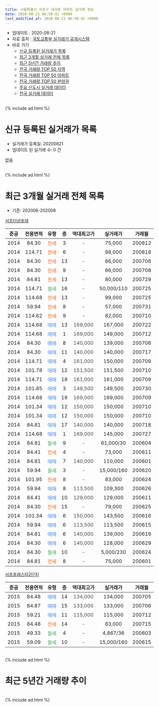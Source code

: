 ```yaml
---
title: 서울특별시 서초구 내곡동 아파트 실거래 정보
date: 2020-08-21 06:58:41 +0900
last_modified_at: 2020-08-21 06:58:41 +0900
---
```


* 업데이트 : 2020-08-21
* 자료 출처 : [국토교통부 실거래가 공개시스템](http://rt.molit.go.kr)
* 바로 가기
    * [신규 등록된 실거래가 목록](#신규-등록된-실거래가-목록)
    * [최근 3개월 실거래 전체 목록](#최근-3개월-실거래-전체-목록)
    * [최근 5년간 거래량 추이](#최근-5년간-거래량-추이)
    * [전국 거래량 TOP 50 지역](https://inasie.github.io/apt-trade-info/최근-3개월-전국에서-가장-거래가-많이-발생한-지역)
    * [전국 거래량 TOP 50 아파트](https://inasie.github.io/apt-trade-info/최근-3개월-전국에서-가장-거래가-많이-발생한-아파트)
    * [전국 거래량 TOP 50 분양권](https://inasie.github.io/apt-trade-info/최근-3개월-전국에서-가장-거래가-많이-발생한-분양권)
    * [주요 신도시 실거래 데이터](https://inasie.github.io/apt-trade-info/주요-신도시)
    * [전국 실거래 데이터](https://inasie.github.io/apt-trade-info/전국)
<br>
{% include ad.html %}
<br>

# 신규 등록된 실거래가 목록
* 실거래가 등록일: 20200821
* 업데이트 된 실거래 수: 0 건

없음

<br>
{% include ad.html %}
<br>

# 최근 3개월 실거래 전체 목록
* 기준: 202006-202008


[서초더샵포레](https://search.naver.com/search.naver?query=%EC%84%9C%EC%9A%B8%ED%8A%B9%EB%B3%84%EC%8B%9C+%EC%84%9C%EC%B4%88%EA%B5%AC+%EB%82%B4%EA%B3%A1%EB%8F%99+%EC%84%9C%EC%B4%88%EB%8D%94%EC%83%B5%ED%8F%AC%EB%A0%88)

|준공|전용면적|유형|층|역대최고가|실거래가|거래월|
|:---:|:---:|:---:|:---:|:---:|:---:|:---:|
|2014|84.30|<span style="color:#ff5a00">전세</span>|3|<span style="color:#444444">-</span>|75,000|200812|
|2014|114.71|<span style="color:#ff5a00">전세</span>|6|<span style="color:#444444">-</span>|98,000|200818|
|2014|84.30|<span style="color:#ff5a00">전세</span>|13|<span style="color:#444444">-</span>|66,000|200708|
|2014|84.30|<span style="color:#ff5a00">전세</span>|9|<span style="color:#444444">-</span>|66,000|200708|
|2014|84.81|<span style="color:#ff5a00">전세</span>|13|<span style="color:#444444">-</span>|80,000|200729|
|2014|114.71|<span style="color:#34a853">월세</span>|16|<span style="color:#444444">-</span>|50,000/110|200725|
|2014|114.68|<span style="color:#ff5a00">전세</span>|13|<span style="color:#444444">-</span>|99,000|200725|
|2014|59.94|<span style="color:#ff5a00">전세</span>|8|<span style="color:#444444">-</span>|57,000|200731|
|2014|114.62|<span style="color:#ff5a00">전세</span>|9|<span style="color:#444444">-</span>|82,000|200710|
|2014|114.68|<span style="color:#4285f3">매매</span>|13|<span style="color:#444444">169,000</span>|167,000|200722|
|2014|114.68|<span style="color:#4285f3">매매</span>|1|<span style="color:#444444">169,000</span>|149,000|200712|
|2014|84.30|<span style="color:#4285f3">매매</span>|8|<span style="color:#444444">140,000</span>|139,000|200706|
|2014|84.30|<span style="color:#4285f3">매매</span>|11|<span style="color:#444444">140,000</span>|140,000|200717|
|2014|114.71|<span style="color:#4285f3">매매</span>|4|<span style="color:#444444">161,000</span>|150,000|200709|
|2014|101.78|<span style="color:#4285f3">매매</span>|12|<span style="color:#444444">151,500</span>|151,500|200710|
|2014|114.71|<span style="color:#4285f3">매매</span>|18|<span style="color:#444444">161,000</span>|161,000|200709|
|2014|101.85|<span style="color:#4285f3">매매</span>|3|<span style="color:#444444">149,500</span>|149,500|200730|
|2014|114.68|<span style="color:#4285f3">매매</span>|19|<span style="color:#444444">169,000</span>|169,000|200709|
|2014|101.34|<span style="color:#4285f3">매매</span>|12|<span style="color:#444444">150,000</span>|150,000|200710|
|2014|101.34|<span style="color:#4285f3">매매</span>|12|<span style="color:#444444">150,000</span>|150,000|200710|
|2014|84.81|<span style="color:#4285f3">매매</span>|17|<span style="color:#444444">140,000</span>|140,000|200718|
|2014|114.68|<span style="color:#4285f3">매매</span>|1|<span style="color:#444444">169,000</span>|145,000|200727|
|2014|84.81|<span style="color:#34a853">월세</span>|9|<span style="color:#444444">-</span>|61,000/30|200604|
|2014|84.41|<span style="color:#ff5a00">전세</span>|4|<span style="color:#444444">-</span>|73,000|200611|
|2014|84.81|<span style="color:#4285f3">매매</span>|7|<span style="color:#444444">140,000</span>|110,000|200601|
|2014|59.94|<span style="color:#34a853">월세</span>|3|<span style="color:#444444">-</span>|15,000/160|200620|
|2014|101.95|<span style="color:#ff5a00">전세</span>|8|<span style="color:#444444">-</span>|83,000|200624|
|2014|59.94|<span style="color:#4285f3">매매</span>|8|<span style="color:#444444">113,500</span>|109,300|200626|
|2014|84.41|<span style="color:#4285f3">매매</span>|10|<span style="color:#444444">129,000</span>|129,000|200611|
|2014|84.30|<span style="color:#ff5a00">전세</span>|15|<span style="color:#444444">-</span>|79,000|200625|
|2014|101.34|<span style="color:#4285f3">매매</span>|6|<span style="color:#444444">150,000</span>|143,500|200616|
|2014|59.94|<span style="color:#4285f3">매매</span>|6|<span style="color:#444444">113,500</span>|113,500|200615|
|2014|84.81|<span style="color:#4285f3">매매</span>|6|<span style="color:#444444">140,000</span>|139,000|200619|
|2014|84.30|<span style="color:#4285f3">매매</span>|6|<span style="color:#444444">140,000</span>|128,000|200629|
|2014|84.30|<span style="color:#34a853">월세</span>|10|<span style="color:#444444">-</span>|5,000/230|200624|
|2014|84.81|<span style="color:#ff5a00">전세</span>|8|<span style="color:#444444">-</span>|75,000|200601|

[서초포레스타2단지](https://search.naver.com/search.naver?query=%EC%84%9C%EC%9A%B8%ED%8A%B9%EB%B3%84%EC%8B%9C+%EC%84%9C%EC%B4%88%EA%B5%AC+%EB%82%B4%EA%B3%A1%EB%8F%99+%EC%84%9C%EC%B4%88%ED%8F%AC%EB%A0%88%EC%8A%A4%ED%83%802%EB%8B%A8%EC%A7%80)

|준공|전용면적|유형|층|역대최고가|실거래가|거래월|
|:---:|:---:|:---:|:---:|:---:|:---:|:---:|
|2015|84.48|<span style="color:#4285f3">매매</span>|14|<span style="color:#444444">134,000</span>|134,000|200705|
|2015|84.87|<span style="color:#4285f3">매매</span>|15|<span style="color:#444444">133,000</span>|133,000|200706|
|2015|59.21|<span style="color:#4285f3">매매</span>|11|<span style="color:#444444">115,000</span>|115,000|200712|
|2015|84.48|<span style="color:#ff5a00">전세</span>|14|<span style="color:#444444">-</span>|83,000|200715|
|2015|49.33|<span style="color:#34a853">월세</span>|4|<span style="color:#444444">-</span>|4,867/36|200603|
|2015|59.09|<span style="color:#34a853">월세</span>|10|<span style="color:#444444">-</span>|15,000/160|200615|


<br>
{% include ad.html %}
<br>

# 최근 5년간 거래량 추이


<div style="width:100%;">
    <canvas id="deal_progress" height="200"></canvas>
</div>

<script>
new Chart(document.getElementById("deal_progress"), {
    type: 'line',
    data: {
        labels: ['201508','201509','201510','201511','201512','201601','201602','201603','201604','201605','201606','201607','201608','201609','201610','201611','201612','201701','201702','201703','201704','201705','201706','201707','201708','201709','201710','201711','201712','201801','201802','201803','201804','201805','201806','201807','201808','201809','201810','201811','201812','201901','201902','201903','201904','201905','201906','201907','201908','201909','201910','201911','201912','202001','202002','202003','202004','202005','202006','202007','202008'],
        datasets: [{
            label: '매매',
            pointRadius: 1,
            data: [4, 5, 9, 6, 5, 0, 1, 0, 2, 4, 2, 11, 7, 3, 13, 8, 3, 1, 2, 3, 5, 18, 23, 30, 18, 22, 8, 10, 20, 31, 12, 10, 4, 1, 2, 5, 19, 6, 2, 0, 1, 0, 0, 0, 0, 3, 3, 6, 2, 3, 5, 12, 5, 0, 0, 4, 1, 0, 7, 16, 0],
            borderColor: "rgba(255, 201, 14, 1)",
            backgroundColor: "rgba(255, 201, 14, 0.5)",
            fill: false,
            lineTension: 0
        },{
            label: '전월세',
            pointRadius: 1,
            data: [33, 15, 18, 5, 6, 5, 6, 2, 5, 7, 15, 12, 25, 33, 55, 18, 23, 16, 8, 9, 10, 16, 10, 12, 63, 29, 12, 11, 12, 16, 12, 12, 7, 6, 11, 14, 15, 8, 48, 10, 21, 10, 9, 5, 7, 3, 5, 4, 71, 5, 4, 8, 13, 8, 8, 10, 4, 7, 9, 8, 2],
            borderColor: "rgba(0, 141, 185, 1)",
            backgroundColor: "rgba(0, 141, 185, 0.5)",
            fill: false,
            lineTension: 0
        }
        ]
    },
    options: {
        responsive: true,
        title: {
            display: false
        },
        tooltips: {
            mode: 'index',
            intersect: false
        },
        hover: {
            mode: 'nearest',
            intersect: true
        },
        scales: {
            xAxes: [{
                display: true,
                scaleLabel: {
                    display: true,
                    labelString: '년/월'
                }
            }],
            yAxes: [{
                display: true,
                ticks: {
                    suggestedMin: 0,
                },
                scaleLabel: {
                    display: true,
                    labelString: '실거래 수'
                }
            }]
        }
    }
});

</script>


<br>
{% include ad.html %}
<br>

